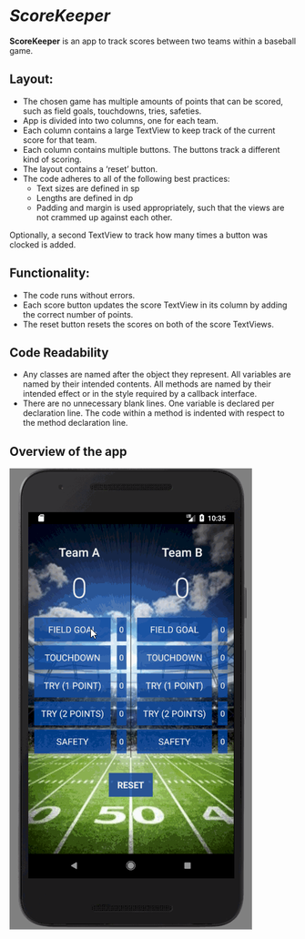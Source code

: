 
# *ScoreKeeper*  

**ScoreKeeper** is an app to track scores between two teams within a baseball game.


## Layout:

* The chosen game has multiple amounts of points that can be scored, such as field goals, touchdowns, tries, safeties.
* App is divided into two columns, one for each team.
* Each column contains a large TextView to keep track of the current score for that team.
* Each column contains multiple buttons. The buttons track a different kind of scoring.
* The layout contains a ‘reset’ button.
* The code adheres to all of the following best practices:
	* Text sizes are defined in sp
	* Lengths are defined in dp
	* Padding and margin is used appropriately, such that the views are not crammed up against each other.

Optionally, a second TextView to track how many times a button was clocked is added.

## Functionality:

* The code runs without errors.
* Each score button updates the score TextView in its column by adding the correct number of points.
* The reset button resets the scores on both of the score TextViews.

## Code Readability

* Any classes are named after the object they represent. All variables are named by their intended contents.
All methods are named by their intended effect or in the style required by a callback interface.
* There are no unnecessary blank lines. One variable is declared per declaration line.
The code within a method is indented with respect to the method declaration line.

## Overview of the app 

<img src='https://github.com/Andrea211/2-ScoreKeeper/blob/master/2%20-%20ScoreKeeper.gif' title='Video Walkthrough' width='' alt='Video Walkthrough' />
